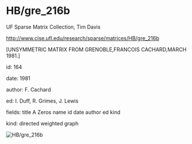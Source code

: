 # HB/gre_216b

 UF Sparse Matrix Collection, Tim Davis

 http://www.cise.ufl.edu/research/sparse/matrices/HB/gre_216b

 [UNSYMMETRIC MATRIX FROM GRENOBLE,FRANCOIS CACHARD,MARCH 1981.]

 id: 164

 date: 1981

 author: F. Cachard

 ed: I. Duff, R. Grimes, J. Lewis

 fields: title A Zeros name id date author ed kind

 kind: directed weighted graph

![HB/gre_216b](http://www2.research.att.com/~yifanhu/GALLERY/GRAPHS/GIF_SMALL/HB@gre_216b.gif)